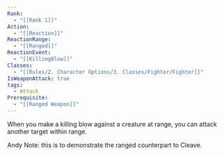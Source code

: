```yaml
---
Rank:
  - "[[Rank 1]]"
Action:
  - "[[Reaction]]"
ReactionRange:
  - "[[Ranged]]"
ReactionEvent:
  - "[[KillingBlow]]"
Classes:
  - "[[Rules/2. Character Options/3. Classes/Fighter/Fighter]]"
IsWeaponAttack: true
tags:
  - Attack
Prerequisite:
  - "[[Ranged Weapon]]"
---
```

When you make a killing blow against a creature at range, you can attack another target within range.

Andy Note: this is to demonstrate the ranged counterpart to Cleave.